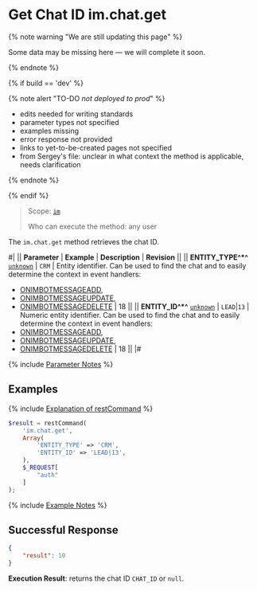 # Get Chat ID im.chat.get

{% note warning "We are still updating this page" %}

Some data may be missing here — we will complete it soon.

{% endnote %}

{% if build == 'dev' %}

{% note alert "TO-DO _not deployed to prod_" %}

- edits needed for writing standards
- parameter types not specified
- examples missing
- error response not provided
- links to yet-to-be-created pages not specified
- from Sergey's file: unclear in what context the method is applicable, needs clarification

{% endnote %}

{% endif %}

> Scope: [`im`](../scopes/permissions.md)
>
> Who can execute the method: any user

The `im.chat.get` method retrieves the chat ID.

#|
|| **Parameter** | **Example** | **Description** | **Revision** ||
|| **ENTITY_TYPE^*^**
[`unknown`](../data-types.md) | `CRM` | Entity identifier. Can be used to find the chat and to easily determine the context in event handlers:
- [ONIMBOTMESSAGEADD](.),
- [ONIMBOTMESSAGEUPDATE](.),
- [ONIMBOTMESSAGEDELETE](.) | 18 ||
|| **ENTITY_ID^*^**
[`unknown`](../data-types.md) | `LEAD`\|`13` | Numeric entity identifier. Can be used to find the chat and to easily determine the context in event handlers:
- [ONIMBOTMESSAGEADD](.),
- [ONIMBOTMESSAGEUPDATE](.),
- [ONIMBOTMESSAGEDELETE](.) | 18 ||
|#

{% include [Parameter Notes](../../_includes/required.md) %}

## Examples

{% include [Explanation of restCommand](./_includes/rest-command.md) %}

```php
$result = restCommand(
    'im.chat.get',
    Array(
        'ENTITY_TYPE' => 'CRM',
        'ENTITY_ID' => 'LEAD|13',
    ),
    $_REQUEST[
        "auth"
    ]
);
```

{% include [Example Notes](../../_includes/examples.md) %}

## Successful Response

```json
{
    "result": 10
}
```

**Execution Result**: returns the chat ID `CHAT_ID` or `null`.